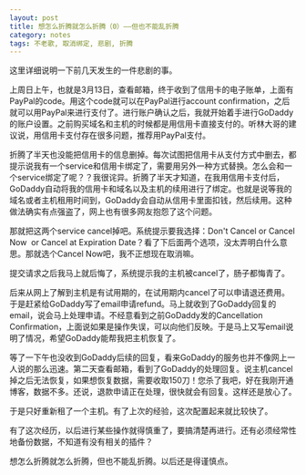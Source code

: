 ```yaml
---
layout: post
title: 想怎么折腾就怎么折腾（0）——但也不能乱折腾
category: notes
tags: 不老歌, 取消绑定, 悲剧, 折腾  
---
```


这里详细说明一下前几天发生的一件悲剧的事。

上周日上午，也就是3月13日，查看邮箱，终于收到了信用卡的电子账单，上面有PayPal的code。用这个code就可以在PayPal进行account confirmation，之后就可以用PayPal来进行支付了。进行账户确认之后，我就开始着手进行GoDaddy的账户设置。之前购买域名和主机的时候都是用信用卡直接支付的。听林大哥的建议说，用信用卡支付存在很多问题，推荐用PayPal支付。

折腾了半天也没能把信用卡的信息删掉。每次试图把信用卡从支付方式中删去，都提示说我有一个service和信用卡绑定了，需要用另外一种方式替换。怎么会和一个service绑定了呢？？我很诧异。折腾了半天才知道，在我用信用卡支付后，GoDaddy自动将我的信用卡和域名以及主机的续用进行了绑定。也就是说等我的域名或者主机租用时间到，GoDaddy会自动从信用卡里面扣钱，然后续用。这种做法确实有点强盗了，网上也有很多网友抱怨了这个问题。

那就把这两个service cancel掉吧。系统提示要我选择：Don't Cancel or Cancel Now  or Cancel at Expiration Date？看了下后面两个选项，没太弄明白什么意思。那就选个Cancel Now吧，我不正想现在取消嘛。

提交请求之后我马上就后悔了，系统提示我的主机被cancel了，肠子都悔青了。

后来从网上了解到主机是有试用期的，在试用期内cancel了可以申请退还费用。于是赶紧给GoDaddy写了email申请refund。马上就收到了GoDaddy回复的email，说会马上处理申请。不经意看到之前GoDaddy发的Cancellation Confirmation，上面说如果是操作失误，可以向他们反映。于是马上又写email说明了情况，希望GoDaddy能帮我把主机恢复了。

等了一下午也没收到GoDaddy后续的回复，看来GoDaddy的服务也并不像网上一人说的那么迅速。第二天查看邮箱，看到了GoDaddy的处理回复。说主机cancel掉之后无法恢复，如果想恢复数据，需要收取150刀！您杀了我吧，好在我刚开通博客，数据不多。还说，退款申请正在处理，很快就会有回复。这样还是放心了。

于是只好重新租了一个主机。有了上次的经验，这次配置起来就比较快了。

有了这次经历，以后进行某些操作就得慎重了，要搞清楚再进行。还有必须经常性地备份数据，不知道有没有相关的插件？

想怎么折腾就怎么折腾，但也不能乱折腾。以后还是得谨慎点。
